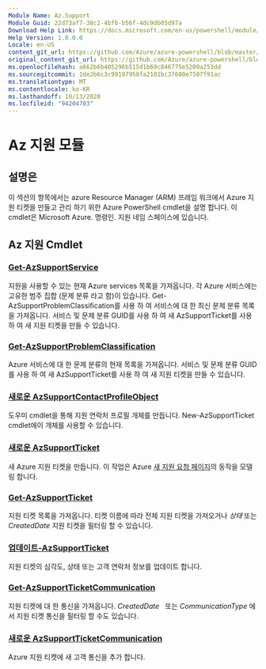 ```yaml
---
Module Name: Az.Support
Module Guid: 22d73af7-38c2-4bf6-b56f-4dc9db05d97a
Download Help Link: https://docs.microsoft.com/en-us/powershell/module/az.support
Help Version: 1.0.0.0
Locale: en-US
content_git_url: https://github.com/Azure/azure-powershell/blob/master/src/Support/Support/help/Az.Support.md
original_content_git_url: https://github.com/Azure/azure-powershell/blob/master/src/Support/Support/help/Az.Support.md
ms.openlocfilehash: a662b6b405296b515d1b69c846775e5209a253dd
ms.sourcegitcommit: 1de2b6c3c99197958fa2101bc37680e7507f91ac
ms.translationtype: MT
ms.contentlocale: ko-KR
ms.lasthandoff: 10/13/2020
ms.locfileid: "94204703"
---
```

# Az 지원 모듈
## 설명은
이 섹션의 항목에서는 azure Resource Manager (ARM) 프레임 워크에서 Azure 지원 티켓을 만들고 관리 하기 위한 Azure PowerShell cmdlet을 설명 합니다. 이 cmdlet은 Microsoft Azure. 명령인. 지원 네임 스페이스에 있습니다.

## Az 지원 Cmdlet
### [Get-AzSupportService](Get-AzSupportService.md)
지원을 사용할 수 있는 현재 Azure services 목록을 가져옵니다. 각 Azure 서비스에는 고유한 범주 집합 (문제 분류 라고 함)이 있습니다. Get-AzSupportProblemClassification를 사용 하 여 서비스에 대 한 최신 문제 분류 목록을 가져옵니다. 서비스 및 문제 분류 GUID를 사용 하 여 새 AzSupportTicket를 사용 하 여 새 지원 티켓을 만들 수 있습니다.

### [Get-AzSupportProblemClassification](Get-AzSupportProblemClassification.md)
Azure 서비스에 대 한 문제 분류의 현재 목록을 가져옵니다. 서비스 및 문제 분류 GUID를 사용 하 여 새 AzSupportTicket를 사용 하 여 새 지원 티켓을 만들 수 있습니다. 

### [새로운 AzSupportContactProfileObject](New-AzSupportContactProfileObject.md)
도우미 cmdlet을 통해 지원 연락처 프로필 개체를 만듭니다. New-AzSupportTicket cmdlet에이 개체를 사용할 수 있습니다.

### [새로운 AzSupportTicket](New-AzSupportTicket.md)
새 Azure 지원 티켓을 만듭니다. 이 작업은 Azure [새 지원 요청 페이지](https://portal.azure.com/#blade/Microsoft_Azure_Support/HelpAndSupportBlade/overview)의 동작을 모델링 합니다.

### [Get-AzSupportTicket](Get-AzSupportTicket.md)
지원 티켓 목록을 가져옵니다. 티켓 이름에 따라 전체 지원 티켓을 가져오거나 *상태* 또는 *CreatedDate* 지원 티켓을 필터링 할 수 있습니다.

### [업데이트-AzSupportTicket](Update-AzSupportTicket.md)
지원 티켓의 심각도, 상태 또는 고객 연락처 정보를 업데이트 합니다.

### [Get-AzSupportTicketCommunication](Get-AzSupportTicketCommunication.md)
지원 티켓에 대 한 통신을 가져옵니다. *CreatedDate*   또는 *CommunicationType* 에서 지원 티켓 통신을 필터링 할 수도 있습니다. 

### [새로운 AzSupportTicketCommunication](New-AzSupportTicketCommunication.md)
Azure 지원 티켓에 새 고객 통신을 추가 합니다. 



